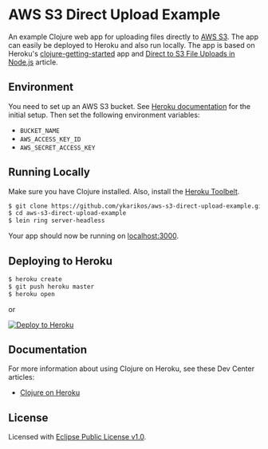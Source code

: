 
# AWS S3 Direct Upload Example

An example Clojure web app for uploading files directly to [AWS S3](https://aws.amazon.com/s3/). The app can easily be deployed to Heroku and also run locally. The app is based on Heroku's [clojure-getting-started](https://github.com/heroku/clojure-getting-started) app and [Direct to S3 File Uploads in Node.js](https://devcenter.heroku.com/articles/s3-upload-node) article.

## Environment

You need to set up an AWS S3 bucket. See [Heroku documentation](https://devcenter.heroku.com/articles/s3-upload-node#initial-setup) for the initial setup. Then set the following environment variables:

* `BUCKET_NAME`
* `AWS_ACCESS_KEY_ID`
* `AWS_SECRET_ACCESS_KEY`


## Running Locally

Make sure you have Clojure installed.  Also, install the [Heroku Toolbelt](https://toolbelt.heroku.com/).

```sh
$ git clone https://github.com/ykarikos/aws-s3-direct-upload-example.git
$ cd aws-s3-direct-upload-example
$ lein ring server-headless
```

Your app should now be running on [localhost:3000](http://localhost:3000/).

## Deploying to Heroku

```sh
$ heroku create
$ git push heroku master
$ heroku open
```

or

[![Deploy to Heroku](https://www.herokucdn.com/deploy/button.png)](https://heroku.com/deploy)

## Documentation

For more information about using Clojure on Heroku, see these Dev Center articles:

- [Clojure on Heroku](https://devcenter.heroku.com/categories/clojure)

## License

Licensed with [Eclipse Public License v1.0](http://www.eclipse.org/legal/epl-v10.html).
